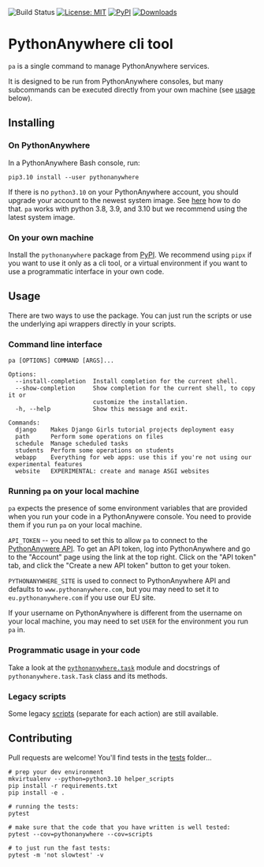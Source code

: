 ![Build Status](https://github.com/pythonanywhere/helper_scripts/actions/workflows/tests.yaml/badge.svg)
[![License: MIT](https://img.shields.io/badge/License-MIT-yellow.svg)](https://opensource.org/licenses/MIT)
[![PyPI](https://img.shields.io/pypi/v/pythonanywhere)](https://pypi.org/project/pythonanywhere/)
[![Downloads](https://pepy.tech/badge/pythonanywhere)](https://pepy.tech/project/pythonanywhere)

# PythonAnywhere cli tool

`pa` is a single command to manage PythonAnywhere services. 

It is designed to be run from PythonAnywhere consoles, but many subcommands can be executed directly 
from your own machine (see [usage](#Usage) below). 

## Installing
### On PythonAnywhere
In a PythonAnywhere Bash console, run: 

    pip3.10 install --user pythonanywhere

If there is no `python3.10` on your PythonAnywhere account, 
you should upgrade your account to the newest system image.
See [here](https://help.pythonanywhere.com/pages/ChangingSystemImage) how to do that.
`pa` works with python 3.8, 3.9, and 3.10 but we recommend using the latest system image.

### On your own machine
Install the `pythonanywhere` package from [PyPI](https://pypi.org/project/pythonanywhere/). 
We recommend using `pipx` if you want to use it only as a cli tool, or a virtual environment 
if you want to use a programmatic interface in your own code.

## Usage

There are two ways to use the package. You can just run the scripts or use the underlying api wrappers directly in your scripts.

### Command line interface

```
pa [OPTIONS] COMMAND [ARGS]...

Options:
  --install-completion  Install completion for the current shell.
  --show-completion     Show completion for the current shell, to copy it or
                        customize the installation.
  -h, --help            Show this message and exit.

Commands:
  django    Makes Django Girls tutorial projects deployment easy
  path      Perform some operations on files
  schedule  Manage scheduled tasks
  students  Perform some operations on students
  webapp    Everything for web apps: use this if you're not using our experimental features 
  website   EXPERIMENTAL: create and manage ASGI websites

```

### Running `pa` on your local machine

`pa` expects the presence of some environment variables that are provided when you run your code in a PythonAnywere console.
You need to provide them if you run `pa` on your local machine.

`API_TOKEN` -- you need to set this to allow `pa` to connect to the [PythonAnywere API](https://help.pythonanywhere.com/pages/API). 
To get an API token, log into PythonAnywhere and go to the "Account" page using the link at the top right. 
Click on the "API token" tab, and click the "Create a new API token" button to get your token.

`PYTHONANYWHERE_SITE` is used to connect to PythonAnywhere API and defaults to `www.pythonanywhere.com`, 
but you may need to set it to `eu.pythonanywhere.com` if you use our EU site.   

If your username on PythonAnywhere is different from the username on your local machine, 
you may need to set `USER` for the environment you run `pa` in.   

### Programmatic usage in your code

Take a look at the [`pythonanywhere.task`](https://github.com/pythonanywhere/helper_scripts/blob/master/pythonanywhere/task.py) 
module and docstrings of `pythonanywhere.task.Task` class and its methods.   

### Legacy scripts

Some legacy [scripts](https://github.com/pythonanywhere/helper_scripts/blob/master/legacy.md) (separate for each action) are still available.

## Contributing

Pull requests are welcome!  You'll find tests in the [tests](https://github.com/pythonanywhere/helper_scripts/blob/master/tests) folder...

    # prep your dev environment
    mkvirtualenv --python=python3.10 helper_scripts
    pip install -r requirements.txt
    pip install -e .

    # running the tests:
    pytest

    # make sure that the code that you have written is well tested:
    pytest --cov=pythonanywhere --cov=scripts

    # to just run the fast tests:
    pytest -m 'not slowtest' -v

